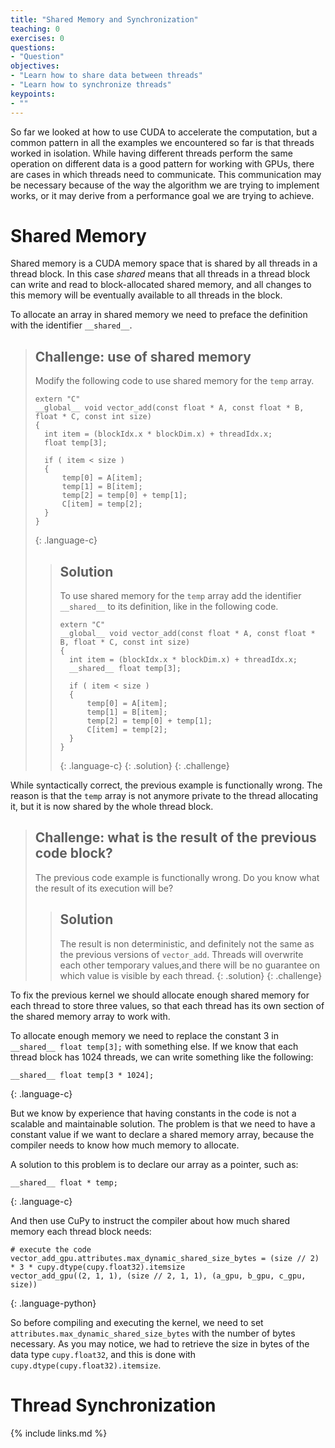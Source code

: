 ```yaml
---
title: "Shared Memory and Synchronization"
teaching: 0
exercises: 0
questions:
- "Question"
objectives:
- "Learn how to share data between threads"
- "Learn how to synchronize threads"
keypoints:
- ""
---
```


So far we looked at how to use CUDA to accelerate the computation, but a common pattern in all the examples we encountered so far is that threads worked in isolation.
While having different threads perform the same operation on different data is a good pattern for working with GPUs, there are cases in which threads need to communicate.
This communication may be necessary because of the way the algorithm we are trying to implement works, or it may derive from a performance goal we are trying to achieve.

# Shared Memory

Shared memory is a CUDA memory space that is shared by all threads in a thread block.
In this case *shared* means that all threads in a thread block can write and read to block-allocated shared memory, and all changes to this memory will be eventually available to all threads in the block.

To allocate an array in shared memory we need to preface the definition with the identifier `__shared__`.

> ## Challenge: use of shared memory
>
> Modify the following code to use shared memory for the `temp` array.
>
> ~~~
> extern "C"
> __global__ void vector_add(const float * A, const float * B, float * C, const int size)
> {
>   int item = (blockIdx.x * blockDim.x) + threadIdx.x;
>   float temp[3];
>
>   if ( item < size )
>   {
>       temp[0] = A[item];
>       temp[1] = B[item];
>       temp[2] = temp[0] + temp[1];
>       C[item] = temp[2];
>   }
> }
> ~~~
> {: .language-c}
> > ## Solution
> > 
> > To use shared memory for the `temp` array add the identifier `__shared__` to its definition, like in the following code.
> >
> > ~~~
> > extern "C"
> > __global__ void vector_add(const float * A, const float * B, float * C, const int size)
> > {
> >   int item = (blockIdx.x * blockDim.x) + threadIdx.x;
> >   __shared__ float temp[3];
> >
> >   if ( item < size )
> >   {
> >       temp[0] = A[item];
> >       temp[1] = B[item];
> >       temp[2] = temp[0] + temp[1];
> >       C[item] = temp[2];
> >   }
> > }
> > ~~~
> > {: .language-c}
> {: .solution}
{: .challenge}

While syntactically correct, the previous example is functionally wrong.
The reason is that the `temp` array is not anymore private to the thread allocating it, but it is now shared by the whole thread block.

> ## Challenge: what is the result of the previous code block?
>
> The previous code example is functionally wrong. Do you know what the result of its execution will be?
>
> > ## Solution
> >
> > The result is non deterministic, and definitely not the same as the previous versions of `vector_add`.
> > Threads will overwrite each other temporary values,and there will be no guarantee on which value is visible by each thread.
> {: .solution}
{: .challenge}

To fix the previous kernel we should allocate enough shared memory for each thread to store three values, so that each thread has its own section of the shared memory array to work with.

To allocate enough memory we need to replace the constant 3 in `__shared__ float temp[3];` with something else.
If we know that each thread block has 1024 threads, we can write something like the following:

```
__shared__ float temp[3 * 1024];
```
{: .language-c}

But we know by experience that having constants in the code is not a scalable and maintainable solution.
The problem is that we need to have a constant value if we want to declare a shared memory array, because the compiler needs to know how much memory to allocate.

A solution to this problem is to declare our array as a pointer, such as:

```
__shared__ float * temp;
```
{: .language-c}

And then use CuPy to instruct the compiler about how much shared memory each thread block needs:

```
# execute the code
vector_add_gpu.attributes.max_dynamic_shared_size_bytes = (size // 2) * 3 * cupy.dtype(cupy.float32).itemsize
vector_add_gpu((2, 1, 1), (size // 2, 1, 1), (a_gpu, b_gpu, c_gpu, size))
```
{: .language-python}

So before compiling and executing the kernel, we need to set `attributes.max_dynamic_shared_size_bytes` with the number of bytes necessary.
As you may notice, we had to retrieve the size in bytes of the data type `cupy.float32`, and this is done with `cupy.dtype(cupy.float32).itemsize`.

# Thread Synchronization

{% include links.md %}